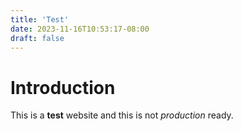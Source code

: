 ```yaml
---
title: 'Test'
date: 2023-11-16T10:53:17-08:00
draft: false
---
```


# Introduction

This is a **test** website and this is not *production* ready.